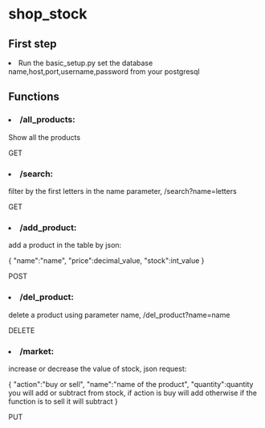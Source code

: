 # shop_stock
<h2>First step</h2>
<li>Run the basic_setup.py set the database name,host,port,username,password from your postgresql</li>
<h2>Functions</h2>
<h3><li>/all_products:</li></h3>
<p>Show all the products</p>
<p>GET</p>
<h3><li>/search:</li></h3>
<p>filter by the first letters in the name parameter, /search?name=letters</p>
<p>GET</p>
<h3><li>/add_product:</li></h3>
<p>add a product in the table by json:</p>
<p>
  {
	"name":"name",
	"price":decimal_value,
	"stock":int_value
}
 </p>
 <p>POST</p>
 <h3><li>/del_product:</li></h3>
<p>delete a product using parameter name, /del_product?name=name</p>
<p>DELETE</p>
<h3><li>/market:</li></h3>
<p>increase or decrease the value of stock, json request:</p>
<p>
  {
	"action":"buy or sell",
	"name":"name of the product",
	"quantity":quantity you will add or subtract from stock, if action is buy will add otherwise if the function is to sell it will subtract
}
 </p>
 <p>PUT</p>
